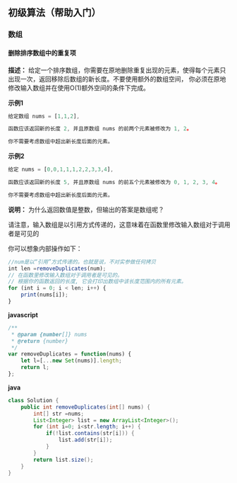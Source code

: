 ## 初级算法（帮助入门）
### 数组

#### 删除排序数组中的重复项
**描述：** 给定一个排序数组，你需要在原地删除重复出现的元素，使得每个元素只出现一次，返回移除后数组的新长度。不要使用额外的数组空间，
你必须在原地修改输入数组并在使用O(1)额外空间的条件下完成。

**示例1**
```js
给定数组 nums = [1,1,2], 

函数应该返回新的长度 2, 并且原数组 nums 的前两个元素被修改为 1, 2。 

你不需要考虑数组中超出新长度后面的元素。
```

**示例2**
```js
给定 nums = [0,0,1,1,1,2,2,3,3,4],

函数应该返回新的长度 5, 并且原数组 nums 的前五个元素被修改为 0, 1, 2, 3, 4。

你不需要考虑数组中超出新长度后面的元素。
```
**说明：**
为什么返回数值是整数，但输出的答案是数组呢？

请注意，输入数组是以引用方式传递的，这意味着在函数里修改输入数组对于调用者是可见的

你可以想象内部操作如下：
```js
//num是以“引用”方式传递的。也就是说，不对实参做任何拷贝
int len =removeDuplicates(num);
// 在函数里修改输入数组对于调用者是可见的。
// 根据你的函数返回的长度, 它会打印出数组中该长度范围内的所有元素。
for (int i = 0; i < len; i++) {
    print(nums[i]);
}
```
**javascript**
```js
/**
 * @param {number[]} nums
 * @return {number}
 */
var removeDuplicates = function(nums) {
    let l=[...new Set(nums)].length;
    return l;
};
```
**java**
```java
class Solution {
    public int removeDuplicates(int[] nums) {
        int[] str =nums;
        List<Integer> list = new ArrayList<Integer>();
        for (int i=0; i<str.length; i++) {
            if(!list.contains(str[i])) {
                list.add(str[i]);
            }
        }
        return list.size();
    }
}
```
